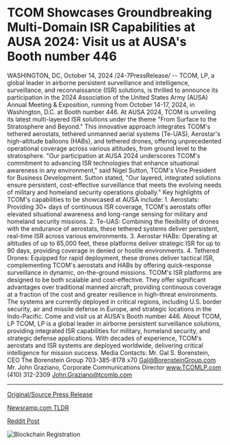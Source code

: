 # TCOM Showcases Groundbreaking Multi-Domain ISR Capabilities at AUSA 2024: Visit us at AUSA's Booth number 446

WASHINGTON, DC, October 14, 2024 /24-7PressRelease/ -- TCOM, LP, a global leader in airborne persistent surveillance and intelligence, surveillance, and reconnaissance (ISR) solutions, is thrilled to announce its participation in the 2024 Association of the United States Army (AUSA) Annual Meeting & Exposition, running from October 14-17, 2024, in Washington, D.C. at Booth number 446.  At AUSA 2024, TCOM is unveiling its latest multi-layered ISR solutions under the theme "From Surface to the Stratosphere and Beyond." This innovative approach integrates TCOM's tethered aerostats, tethered unmanned aerial systems (Te-UAS), Aerostar's high-altitude balloons (HABs), and tethered drones, offering unprecedented operational coverage across various altitudes, from ground level to the stratosphere.  "Our participation at AUSA 2024 underscores TCOM's commitment to advancing ISR technologies that enhance situational awareness in any environment," said Nigel Sutton, TCOM's Vice President for Business Development. Sutton stated, "Our layered, integrated solutions ensure persistent, cost-effective surveillance that meets the evolving needs of military and homeland security operations globally."  Key highlights of TCOM's capabilities to be showcased at AUSA include:  1. Aerostats: Providing 30+ days of continuous ISR coverage, TCOM's aerostats offer elevated situational awareness and long-range sensing for military and homeland security missions. 2. Te-UAS: Combining the flexibility of drones with the endurance of aerostats, these tethered systems deliver persistent, real-time ISR across various environments. 3. Aerostar HABs: Operating at altitudes of up to 65,000 feet, these platforms deliver strategic ISR for up to 90 days, providing coverage in denied or hostile environments. 4. Tethered Drones: Equipped for rapid deployment, these drones deliver tactical ISR, complementing TCOM's aerostats and HABs by offering quick-response surveillance in dynamic, on-the-ground missions.  TCOM's ISR platforms are designed to be both scalable and cost-effective. They offer significant advantages over traditional manned aircraft, providing continuous coverage at a fraction of the cost and greater resilience in high-threat environments. The systems are currently deployed in critical regions, including U.S. border security, air and missile defense in Europe, and strategic locations in the Indo-Pacific.  Come and visit us at AUSA's Booth number 446.  About TCOM, LP TCOM, LP is a global leader in airborne persistent surveillance solutions, providing integrated ISR capabilities for military, homeland security, and strategic defense applications. With decades of experience, TCOM's aerostats and ISR systems are deployed worldwide, delivering critical intelligence for mission success.  Media Contacts:  Mr. Gal S. Borenstein, CEO  The Borenstein Group 703-385-8178 x70 Gal@BorensteinGroup.com  Mr. John Graziano, Corporate Communications Director  www.TCOMLP.com (410) 312-2309 John.Graziano@tcomlp.com 

---

[Original/Source Press Release](https://www.24-7pressrelease.com/press-release/515257/tcom-showcases-groundbreaking-multi-domain-isr-capabilities-at-ausa-2024-visit-us-at-ausas-booth-number-446)
                    

[Newsramp.com TLDR](https://newsramp.com/curated-news/tcom-lp-unveils-multi-layered-isr-solutions-at-ausa-2024/c17f9f240479a1420e5a203164ae054d) 

 



[Reddit Post](https://www.reddit.com/r/Business_NewsRamp/comments/1g3w4y3/tcom_lp_unveils_multilayered_isr_solutions_at/) 



![Blockchain Registration](https://cdn.newsramp.app/24-7PressRelease/qrcode/2410/14/joltMsqv.webp)